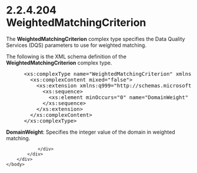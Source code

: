 <html dir="LTR" xmlns:mshelp="http://msdn.microsoft.com/mshelp" xmlns:ddue="http://ddue.schemas.microsoft.com/authoring/2003/5" xmlns:xlink="http://www.w3.org/1999/xlink" xmlns:tool="http://www.microsoft.com/tooltip">
    <head>
        <meta http-equiv="Content-Type" content="text/html; CHARSET=utf-8"></meta>
        <meta name="save" content="history"></meta>
        <title>2.2.4.204 WeightedMatchingCriterion</title>
        <xml>
            <mshelp:toctitle title="2.2.4.204 WeightedMatchingCriterion"></mshelp:toctitle>
            <mshelp:rltitle title="[MS-SSMDSWS-15]: WeightedMatchingCriterion"></mshelp:rltitle>
            <mshelp:keyword index="A" term="299d6799-988e-44a6-9f59-435255828e07"></mshelp:keyword>
            <mshelp:attr name="DCSext.ContentType" value="open specification"></mshelp:attr>
            <mshelp:attr name="AssetID" value="299d6799-988e-44a6-9f59-435255828e07"></mshelp:attr>
            <mshelp:attr name="TopicType" value="kbRef"></mshelp:attr>
            <mshelp:attr name="DCSext.Title" value="[MS-SSMDSWS-15]: WeightedMatchingCriterion" />
        </xml>
    </head>
    <body>
        <div id="header">
            <h1 class="heading">2.2.4.204 WeightedMatchingCriterion</h1>
        </div>
        <div id="mainSection">
            <div id="mainBody">
                <div id="allHistory" class="saveHistory"></div>
                <div id="sectionSection0" class="section" name="collapseableSection">
                    

<p>The <b>WeightedMatchingCriterion</b> complex type specifies
the Data Quality Services (DQS) parameters to use for weighted matching.</p>

<p>The following is the XML schema definition of the <b>WeightedMatchingCriterion</b>
complex type.</p>

<dl>
<dd>
<div><pre> &lt;xs:complexType name=&quot;WeightedMatchingCriterion&quot; xmlns:xs=&quot;http://www.w3.org/2001/XMLSchema&quot;&gt;
   &lt;xs:complexContent mixed=&quot;false&quot;&gt;
     &lt;xs:extension xmlns:q999=&quot;http://schemas.microsoft.com/sqlserver/masterdataservices/2009/09&quot; base=&quot;q999:MatchingCriterion&quot;&gt;
       &lt;xs:sequence&gt;
         &lt;xs:element minOccurs=&quot;0&quot; name=&quot;DomainWeight&quot; type=&quot;xs:int&quot; /&gt;
       &lt;/xs:sequence&gt;
     &lt;/xs:extension&gt;
   &lt;/xs:complexContent&gt;
 &lt;/xs:complexType&gt;
</pre></div>
</dd></dl>

<p><b>DomainWeight</b>: Specifies the integer value of
the domain in weighted matching.</p>


                </div>
            </div>
        </div>
    </body>
</html>